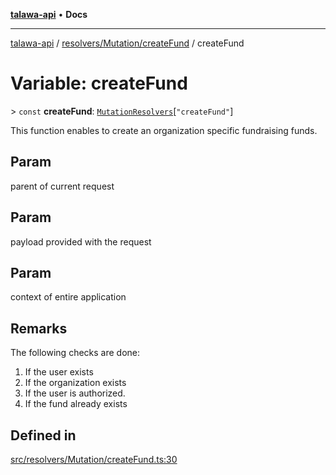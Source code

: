 [**talawa-api**](../../../../README.md) • **Docs**

***

[talawa-api](../../../../modules.md) / [resolvers/Mutation/createFund](../README.md) / createFund

# Variable: createFund

\> `const` **createFund**: [`MutationResolvers`](../../../../types/generatedGraphQLTypes/type-aliases/MutationResolvers.md)\[`"createFund"`\]

This function enables to create an organization specific fundraising funds.

## Param

parent of current request

## Param

payload provided with the request

## Param

context of entire application

## Remarks

The following checks are done:
1. If the user exists
2. If the organization exists
3. If the user is authorized.
4. If the fund already exists

## Defined in

[src/resolvers/Mutation/createFund.ts:30](https://github.com/PalisadoesFoundation/talawa-api/blob/d0c167bb942c4778fba221c2cdd27665fc7dbf61/src/resolvers/Mutation/createFund.ts#L30)
